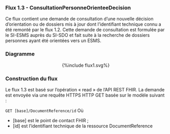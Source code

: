 
### Flux 1.3 - ConsultationPersonneOrienteeDecision     

Ce flux contient une demande de consultation d’une nouvelle décision d’orientation ou de dossiers mis à jour dont l’identifiant technique connu a été remonté par le flux 1.2. Cette demande de consultation est formulée par le SI-ESMS auprès du SI-SDO et fait suite à la recherche de dossiers personnes ayant été orientées vers un ESMS.

### Diagramme 

<div style="text-align:center;"> {%include flux1.svg%} </div>

### Construction du flux

Le flux 1.3 est basé sur l’opération « read » de l’API REST FHIR. La demande est envoyée via une requête HTTPS HTTP GET basée sur le modèle suivant :

`GET [base]/DocumentReference/id`
Où 
- [base] est le point de contact FHIR ;
- [id] est l’identifiant technique de la ressource DocumentReference 
